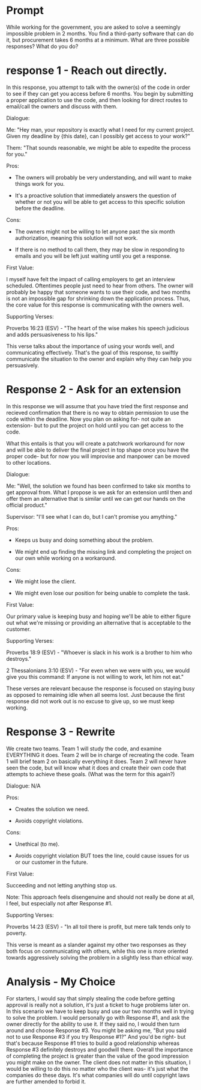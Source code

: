 # Prompt
While working for the government, you are asked to solve a seemingly impossible problem in 2 months. You find a third-party software that can do it, but procurement takes 6 months at a minimum. What are three possible responses? What do you do?


# response 1 - Reach out directly.
In this response, you attempt to talk with the owner(s) of the code in order to see if they can get you access before 6 months. You begin by submitting a proper application to use the code, and then looking for direct routes to email/call the owners and discuss with them.


Dialogue:

Me: "Hey man, your repository is exactly what I need for my current project. Given my deadline by {this date}, can I possibly get access to your work?"

Them: "That sounds reasonable, we might be able to expedite the process for you."


Pros:

- The owners will probably be very understanding, and will want to make things work for you.

- It's a proactive solution that immediately answers the question of whether or not you will be able to get access to this specific solution before the deadline.


Cons:

- The owners might not be willing to let anyone past the six month authorization, meaning this solution will not work.

- If there is no method to call them, they may be slow in responding to emails and you will be left just waiting until you get a response.

First Value:

I myself have felt the impact of calling employers to get an interview scheduled. Oftentimes people just need to hear from others. The owner will probably be happy that someone wants to use their code, and two months is not an impossible gap for shrinking down the application process. Thus, the core value for this response is communicating with the owners well.


Supporting Verses:

Proverbs 16:23 (ESV) - "The heart of the wise makes his speech judicious and adds persuasiveness to his lips."

This verse talks about the importance of using your words well, and communicating effectively. That's the goal of this response, to swiftly communicate the situation to the owner and explain why they can help you persuasively.


# Response 2 - Ask for an extension
In this response we will assume that you have tried the first response and recieved confirmation that there is no way to obtain permission to use the code within the deadline. Now you plan on asking for- not quite an extension- but to put the project on hold until you can get access to the code.

What this entails is that you will create a patchwork workaround for now and will be able to deliver the final project in top shape once you have the proper code- but for now you will improvise and manpower can be moved to other locations.


Dialogue:

Me: "Well, the solution we found has been confirmed to take six months to get approval from. What I propose is we ask for an extension until then and offer them an alternative that is similar until we can get our hands on the official product."

Supervisor: "I'll see what I can do, but I can't promise you amything."


Pros:

- Keeps us busy and doing something about the problem.

- We might end up finding the missing link and completing the project on our own while working on a workaround.


Cons:

- We might lose the client.

- We might even lose our position for being unable to complete the task.


First Value:

Our primary value is keeping busy and hoping we'll be able to either figure out what we're missing or providing an alternative that is acceptable to the customer.


Supporting Verses:

Proverbs 18:9 (ESV) - "Whoever is slack in his work is a brother to him who destroys."

2 Thessalonians 3:10 (ESV) - "For even when we were with you, we would give you this command: If anyone is not willing to work, let him not eat."

These verses are relevant because the response is focused on staying busy as opposed to remaining idle when all seems lost. Just because the first response did not work out is no excuse to give up, so we must keep working.


# Response 3 - Rewrite
We create two teams. Team 1 will study the code, and examine EVERYTHING it does. Team 2 will be in charge of recreating the code. Team 1 will brief team 2 on basically everything it does. Team 2 will never have seen the code, but will know what it does and create their own code that attempts to achieve these goals. (What was the term for this again?)


Dialogue:
N/A

Pros:

- Creates the solution we need.

- Avoids copyright violations.


Cons:

- Unethical (to me).

- Avoids copyright violation BUT toes the line, could cause issues for us or our customer in the future.


First Value:

Succeeding and not letting anything stop us.

Note: This approach feels disengenuine and should not really be done at all, I feel, but especially not after Response #1.


Supporting Verses:

Proverbs 14:23 (ESV) - "In all toil there is profit, but mere talk tends only to poverty.

This verse is meant as a slander against my other two responses as they both focus on communicating with others, while this one is more oriented towards aggressively solving the problem in a slightly less than ethical way.


# Analysis - My Choice
For starters, I would say that simply stealing the code before getting approval is really not a solution, it's just a ticket to huge problems later on. In this scenario we have to keep busy and use our two months well in trying to solve the problem. I would personally go with Response #1, and ask the owner directly for the ability to use it. If they said no, I would then turn around and choose Response #3. You might be asking me, "But you said not to use Response #3 if you try Response #1?" And you'd be right- but that's because Response #1 tries to build a good relationship whereas Response #3 definitely destroys and goodwill there. Overall the importance of completing the project is greater than the value of the good impression you might make on the owner. The client does not matter in this situation, I would be willing to do this no matter who the client was- it's just what the companies do these days. It's what companies will do until copyright laws are further amended to forbid it.
